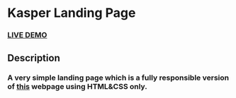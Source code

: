 # Kasper Landing Page
### [LIVE DEMO](https://kareemgamal1.github.io/kasper-landing-page/)
## Description
### A very simple landing page which is a fully responsible version of [this](https://www.graphberry.com/products/preview/kasper-one-page-creative-html-theme) webpage using HTML&CSS only.
